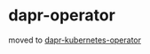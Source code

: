# dapr-operator

moved to [dapr-kubernetes-operator](https://github.com/dapr-sandbox/dapr-kubernetes-operator)